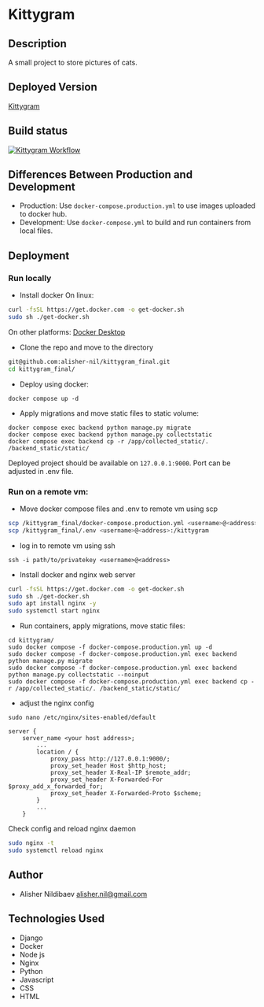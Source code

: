 # Kittygram
## Description
A small project to store pictures of cats.
## Deployed Version
[Kittygram](https://practicumhwan.ddns.net/)
## Build status
[![Kittygram Workflow](https://github.com/alisher-nil/kittygram_final/actions/workflows/main.yml/badge.svg?branch=main&event=push)](https://github.com/alisher-nil/kittygram_final/actions/workflows/main.yml)
## Differences Between Production and Development
- Production:
  Use `docker-compose.production.yml` to use images uploaded to docker hub.
- Development:
  Use `docker-compose.yml` to build and run containers from local files.
## Deployment

### Run locally
- Install docker
On linux:
```bash
curl -fsSL https://get.docker.com -o get-docker.sh
sudo sh ./get-docker.sh
```
On other platforms:
[Docker Desktop](https://www.docker.com/products/docker-desktop/)
- Clone the repo and move to the directory
```bash
git@github.com:alisher-nil/kittygram_final.git
cd kittygram_final/
```
- Deploy using docker:
```
docker compose up -d
```
- Apply migrations and move static files to static volume:
```
docker compose exec backend python manage.py migrate
docker compose exec backend python manage.py collectstatic
docker compose exec backend cp -r /app/collected_static/. /backend_static/static/
```
Deployed project should be available on `127.0.0.1:9000`. Port can be adjusted in .env file.
### Run on a remote vm:
- Move docker compose files and .env to remote vm using scp
```bash
scp /kittygram_final/docker-compose.production.yml <username>@<address>:/kittygram
scp /kittygram_final/.env <username>@<address>:/kittygram
```
- log in to remote vm using ssh
```
ssh -i path/to/privatekey <username>@<address>
```
- Install docker and nginx web server
```bash
curl -fsSL https://get.docker.com -o get-docker.sh
sudo sh ./get-docker.sh
sudo apt install nginx -y
sudo systemctl start nginx
```
- Run containers, apply migrations, move static files:
```
cd kittygram/
sudo docker compose -f docker-compose.production.yml up -d
sudo docker compose -f docker-compose.production.yml exec backend python manage.py migrate
sudo docker compose -f docker-compose.production.yml exec backend python manage.py collectstatic --noinput
sudo docker compose -f docker-compose.production.yml exec backend cp -r /app/collected_static/. /backend_static/static/
```
- adjust the nginx config
```
sudo nano /etc/nginx/sites-enabled/default
```

```properties
server {
    server_name <your host address>;
        ...
        location / {
            proxy_pass http://127.0.0.1:9000/;
            proxy_set_header Host $http_host;
            proxy_set_header X-Real-IP $remote_addr;
            proxy_set_header X-Forwarded-For $proxy_add_x_forwarded_for;
            proxy_set_header X-Forwarded-Proto $scheme;
        }
        ...
    }
```
Check config and reload nginx daemon
```bash
sudo nginx -t
sudo systemctl reload nginx
```
## Author
- Alisher Nildibaev alisher.nil@gmail.com

## Technologies Used
- Django
- Docker
- Node js
- Nginx
- Python
- Javascript
- CSS
- HTML

